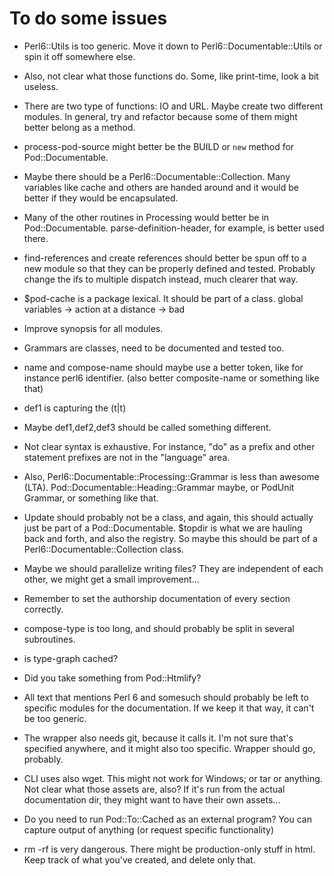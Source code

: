 # To do some issues

* Perl6::Utils is too generic. Move it down to Perl6::Documentable::Utils or spin it off somewhere else.

* Also, not clear what those functions do. Some, like print-time, look a bit useless.

* There are two type of functions: IO and URL. Maybe create two different modules. In general, try and refactor because some of them might better belong as a method.

* process-pod-source might better be the BUILD or `new` method for Pod::Documentable.

* Maybe there should be a Perl6::Documentable::Collection. Many variables like cache and others are handed around and it would be better if they would be encapsulated.

* Many of the other routines in Processing would better be in Pod::Documentable. parse-definition-header, for example, is better used there.

* find-references and create references should better be spun off to a new module so that they can be properly defined and tested. Probably change the ifs to multiple dispatch instead, much clearer that way.

* $pod-cache is a package lexical. It should be part of a class. global variables → action at a distance → bad

* Improve synopsis for all modules.

* Grammars are classes, need to be documented and tested too.

* name and compose-name should maybe use a better token, like for instance perl6 identifier. (also better composite-name or something like that)

* def1 is capturing the (t|t)

* Maybe def1,def2,def3 should be called something different.

* Not clear syntax is exhaustive. For instance, "do" as a prefix and other statement prefixes are not in the "language" area.

* Also, Perl6::Documentable::Processing::Grammar is less than awesome (LTA). Pod::Documentable::Heading::Grammar maybe, or PodUnit Grammar, or something like that.

* Update should probably not be a class, and again, this should actually just be part of a Pod::Documentable. $topdir is what we are hauling back and forth, and also the registry. So maybe this should be part of a Perl6::Documentable::Collection class.

* Maybe we should parallelize writing files? They are independent of each other, we might get a small improvement...

* Remember to set the authorship documentation of every section correctly.

* compose-type is too long, and should probably be split in several subroutines.

* is type-graph cached?

* Did you take something from Pod::Htmlify?

* All text that mentions Perl 6 and somesuch should probably be left to specific modules for the documentation. If we keep it that way, it can't be too generic.

* The wrapper also needs git, because it calls it. I'm not sure that's specified anywhere, and it might also too specific. Wrapper should go, probably.

* CLI uses also wget. This might not work for Windows; or tar or anything. Not clear what those assets are, also? If it's run from the actual documentation dir, they might want to have their own assets... 

* Do you need to run Pod::To::Cached as an external program? You can capture output of anything (or request specific functionality)

* rm -rf is very dangerous. There might be production-only stuff in html. Keep track of what you've created, and delete only that.